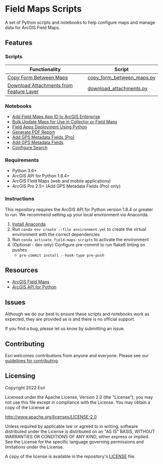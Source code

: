 # Field Maps Scripts

A set of Python scripts and notebooks to help configure maps and manage data for ArcGIS Field Maps.

## Features

### Scripts

| Functionality                                                        | Script
|----------------------------------------------------------------------|----------------------------------------------------------------------------------------|
| [Copy Form Between Maps](readmes/copy_form_between_maps.md)               | [copy_form_between_maps.py](scripts/copy_form_between_maps.py)              |
| [Download Attachments from Feature Layer](readmes/download_attachments.md) | [download_attachments.py](scripts/download_attachments.py)

### Notebooks

- [Add Field Maps App ID to ArcGIS Enterprise](notebooks/Add%20Field%20Maps%20App%20ID%20to%20ArcGIS%20Enterprise.ipynb)
- [Bulk Update Maps for Use in Collector or Field Maps](notebooks/Bulk%20Update%20Maps%20for%20Use%20in%20Collector%20or%20Field%20Maps.ipynb)
- [Field Apps Deployment Using Python](notebooks/Field%20Apps%20Deployment%20Using%20Python.ipynb)
- [Generate PDF Report](notebooks/Generate%20PDF%20Report/Generate%20PDF%20Report.ipynb)
- [Add GPS Metadata Fields (Pro)](notebooks/Add%20GPS%20Metadata%20Fields.ipynb)
- [Add GPS Metadata Fields](notebooks/Add%20GPS%20Metadata%20Fields_FS.ipynb)
- [Configure Search](notebooks/Configure%20Search.ipynb)

### Requirements

- Python 3.6+
- ArcGIS API for Python 1.8.4+
- ArcGIS Field Maps (web and mobile applications)
- ArcGIS Pro 2.5+ (Add GPS Metadata Fields (Pro) only)

### Instructions

This repository requires the ArcGIS API for Python version 1.8.4 or greater to run. We recommend setting up your
local environment via Anaconda.

1. [Install Anaconda](https://developers.arcgis.com/python/guide/install-and-set-up/)
2. Run `conda env create --file environment.yml` to create the virtual environment with the correct dependencies
3. Run `conda activate field-maps-scripts` to activate the environment
4. (Optional - dev only) Configure pre-commit to run flake8 linting on pushes
   - `pre-commit install --hook-type pre-push`

## Resources

- [ArcGIS Field Maps](https://www.esri.com/arcgis-blog/products/apps/field-mobility/introducing-arcgis-field-maps/)
- [ArcGIS API for Python](https://developers.arcgis.com/python)

## Issues

Although we do our best to ensure these scripts and notebooks work as expected, they are provided as is and there is no official support.

If you find a bug, please let us know by submitting an issue.

## Contributing

Esri welcomes contributions from anyone and everyone.
Please see our [guidelines for contributing](https://github.com/esri/contributing).

## Licensing

Copyright 2022 Esri

Licensed under the Apache License, Version 2.0 (the "License");
you may not use this file except in compliance with the License.
You may obtain a copy of the License at

<http://www.apache.org/licenses/LICENSE-2.0>

Unless required by applicable law or agreed to in writing, software
distributed under the License is distributed on an "AS IS" BASIS,
WITHOUT WARRANTIES OR CONDITIONS OF ANY KIND, either express or implied.
See the License for the specific language governing permissions and
limitations under the License.

A copy of the license is available in the repository's
[LICENSE](LICENSE) file.
